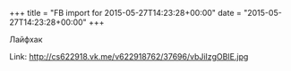 +++
title = "FB import for 2015-05-27T14:23:28+00:00"
date = "2015-05-27T14:23:28+00:00"
+++

Лайфхак


Link: <a href="http://cs622918.vk.me/v622918762/37696/vbJiIzgOBIE.jpg">http://cs622918.vk.me/v622918762/37696/vbJiIzgOBIE.jpg</a>

